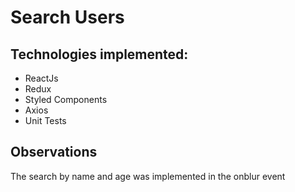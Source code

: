 # Search Users

## Technologies implemented:

- ReactJs
- Redux
- Styled Components
- Axios
- Unit Tests

## Observations

The search by name and age was implemented in the onblur event
